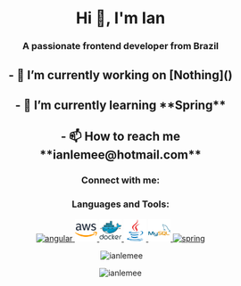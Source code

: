 <h1 align="center">Hi 👋, I'm Ian</h1>
<h3 align="center">A passionate frontend developer from Brazil</h3>

<h2 align="center">- 🔭 I’m currently working on [Nothing]()</h2>

<h2 align="center">- 🌱 I’m currently learning **Spring**</h2>

<h2 align="center">- 📫 How to reach me **ianlemee@hotmail.com**</h2>

<h3 align="center">Connect with me:</h3>

<h3 align="center">Languages and Tools:</h3>
<p align="center"> 
  <a href="https://angular.io" target="_blank" rel="noreferrer"> <img src="https://angular.io/assets/images/logos/angular/angular.svg" alt="angular" width="40" height="40"/> </a> 
  <a href="https://aws.amazon.com" target="_blank" rel="noreferrer"> <img src="https://raw.githubusercontent.com/devicons/devicon/master/icons/amazonwebservices/amazonwebservices-original-wordmark.svg" alt="aws" width="40" height="40"/> </a> 
  <a href="https://www.docker.com/" target="_blank" rel="noreferrer"> <img src="https://raw.githubusercontent.com/devicons/devicon/master/icons/docker/docker-original-wordmark.svg" alt="docker" width="40" height="40"/> </a> 
  <a href="https://www.java.com" target="_blank" rel="noreferrer"> <img src="https://raw.githubusercontent.com/devicons/devicon/master/icons/java/java-original.svg" alt="java" width="40" height="40"/> </a> 
  <a href="https://www.mysql.com/" target="_blank" rel="noreferrer"> <img src="https://raw.githubusercontent.com/devicons/devicon/master/icons/mysql/mysql-original-wordmark.svg" alt="mysql" width="40" height="40"/> </a> <a href="https://spring.io/" target="_blank" rel="noreferrer"> <img src="https://www.vectorlogo.zone/logos/springio/springio-icon.svg" alt="spring" width="40" height="40"/> </a> 
</p>

<p align="center">&nbsp;<img src="https://github-readme-stats.vercel.app/api?username=ianlemee&show_icons=true&locale=en" alt="ianlemee" /></p>

<p align="center">
  <img src="https://github-readme-stats.vercel.app/api/top-langs?username=ianlemee&show_icons=true&locale=en&layout=compact" alt="ianlemee" />
</p>
